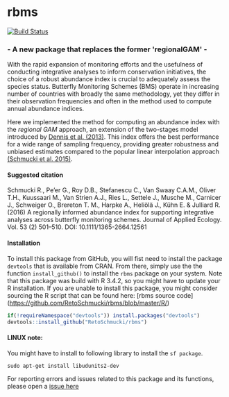 # rbms

[![Build Status](https://travis-ci.org/RetoSchmucki/rbms.png?branch=master)](https://travis-ci.org/RetoSchmucki/rbms)


### - A new package that replaces the former 'regionalGAM' -

With the rapid expansion of monitoring efforts and the usefulness of conducting integrative analyses to inform conservation initiatives, the choice of a robust abundance index is crucial to adequately assess the species status. Butterfly Monitoring Schemes (BMS) operate in increasing number of countries with broadly the same methodology, yet they differ in their observation frequencies and often in the method used to compute annual abundance indices.

Here we implemented the method for computing an abundance index with the *regional GAM* approach, an extension of the two-stages model introduced by [Dennis et al. (2013)](http://onlinelibrary.wiley.com/doi/10.1111/2041-210X.12053/abstract). This index offers the best performance for a wide range of sampling frequency, providing greater robustness and unbiased estimates compared to the popular linear interpolation approach [(Schmucki et al. 2015)](http://onlinelibrary.wiley.com/doi/10.1111/1365-2664.12561/abstract).

#### Suggested citation

Schmucki R., Pe’er G., Roy D.B., Stefanescu C., Van Swaay C.A.M., Oliver T.H., Kuussaari M., Van Strien A.J., Ries L., Settele J., Musche M., Carnicer J., Schweiger O., Brereton T. M., Harpke A., Heliölä J., Kühn E. & Julliard R. (2016) A regionally informed abundance index for supporting integrative analyses across butterfly monitoring schemes. Journal of Applied Ecology. Vol. 53 (2) 501–510. DOI: 10.1111/1365-2664.12561


#### Installation

To install this package from GitHub, you will fist need to install the package `devtools` that is available from CRAN. From there, simply use the the function `install_github()` to install the `rbms` package on your system. Note that this package was build with R 3.4.2, so you might have to update your R installation. If you are unable to install this package, you might consider sourcing the R script that can be found here: [rbms source code] (https://github.com/RetoSchmucki/rbms/blob/master/R/)

```R
if(!requireNamespace("devtools")) install.packages("devtools")
devtools::install_github("RetoSchmucki/rbms")
```

#### LINUX note:
You might have to install to following library to install the `sf package`.

```
sudo apt-get install libudunits2-dev
```

For reporting errors and issues related to this package and its functions, please open a [issue here](https://github.com/RetoSchmucki/rbms/issues)
